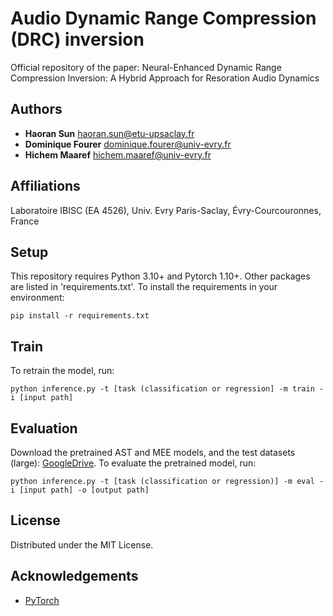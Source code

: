 # Audio Dynamic Range Compression (DRC) inversion
Official repository of the paper: Neural-Enhanced Dynamic Range Compression Inversion: A Hybrid Approach for Resoration Audio Dynamics

## Authors
- **Haoran Sun** <haoran.sun@etu-upsaclay.fr>
- **Dominique Fourer** <dominique.fourer@univ-evry.fr>
- **Hichem Maaref** <hichem.maaref@univ-evry.fr>

## Affiliations
Laboratoire IBISC (EA 4526), Univ. Evry Paris-Saclay, Évry-Courcouronnes, France

## Setup
This repository requires Python 3.10+ and Pytorch 1.10+. Other packages are listed in 'requirements.txt'.
To install the requirements in your environment:
```
pip install -r requirements.txt
```

## Train
To retrain the model, run:
```
python inference.py -t [task (classification or regression] -m train -i [input path]
```

## Evaluation
Download the pretrained AST and MEE models, and the test datasets (large): [GoogleDrive](https://drive.google.com/drive/folders/1LwsGQVpnZOczGa8e-NY45pMHWGjAP6aS?usp=sharing).
To evaluate the pretrained model, run:
```
python inference.py -t [task (classification or regression)] -m eval -i [input path] -o [output path]
```

## License
Distributed under the MIT License.


## Acknowledgements
- [PyTorch](https://pytorch.org/)
